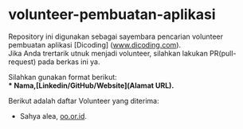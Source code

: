 # volunteer-pembuatan-aplikasi
Repository ini digunakan sebagai sayembara pencarian volunteer pembuatan aplikasi [Dicoding] (www.dicoding.com).<br>
Jika Anda trertarik utnuk menjadi volunteer, silahkan lakukan PR(pull-request) pada berkas ini ya. <br>

Silahkan gunakan format berikut: <br>
**\* Nama,[Linkedin/GitHub/Website](Alamat URL).**

Berikut adalah daftar Volunteer yang diterima: 
* Sahya alea, [oo.or.id](https://oo.or.id).
